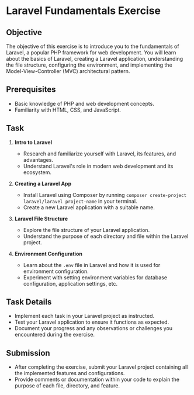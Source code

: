 # Laravel Fundamentals Exercise

## Objective

The objective of this exercise is to introduce you to the fundamentals of Laravel, a popular PHP framework for web development. You will learn about the basics of Laravel, creating a Laravel application, understanding the file structure, configuring the environment, and implementing the Model-View-Controller (MVC) architectural pattern.

## Prerequisites

- Basic knowledge of PHP and web development concepts.
- Familiarity with HTML, CSS, and JavaScript.

## Task

1. **Intro to Laravel**

   - Research and familiarize yourself with Laravel, its features, and advantages.
   - Understand Laravel's role in modern web development and its ecosystem.

2. **Creating a Laravel App**

   - Install Laravel using Composer by running `composer create-project laravel/laravel project-name` in your terminal.
   - Create a new Laravel application with a suitable name.

3. **Laravel File Structure**

   - Explore the file structure of your Laravel application.
   - Understand the purpose of each directory and file within the Laravel project.

4. **Environment Configuration**
   - Learn about the `.env` file in Laravel and how it is used for environment configuration.
   - Experiment with setting environment variables for database configuration, application settings, etc.

## Task Details

- Implement each task in your Laravel project as instructed.
- Test your Laravel application to ensure it functions as expected.
- Document your progress and any observations or challenges you encountered during the exercise.

## Submission

- After completing the exercise, submit your Laravel project containing all the implemented features and configurations.
- Provide comments or documentation within your code to explain the purpose of each file, directory, and feature.
